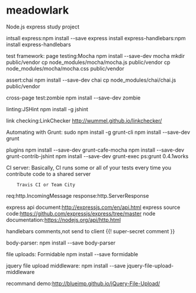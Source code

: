 # meadowlark
Node.js  express study project

intsall express:npm install --save express
install express-handlebars:npm install express-handlebars

test framework:
page testing:Mocha npm install --save-dev mocha
mkdir public/vendor
cp node_modules/mocha/mocha.js public/vendor
cp node_modules/mocha/mocha.css public/vendor

assert:chai
npm install --save-dev chai
cp node_modules/chai/chai.js public/vendor


cross-page test:zombie
npm install --save-dev zombie



linting:JSHint
  npm install -g jshint

link checking:LinkChecker http://wummel.github.io/linkchecker/

Automating with Grunt:
sudo npm install -g grunt-cli
npm install --save-dev grunt

plugins
npm install --save-dev grunt-cafe-mocha
npm install --save-dev grunt-contrib-jshint
npm install --save-dev grunt-exec
ps:grunt 0.4.1works


CI server:
        Basically, CI runs some or all of your tests every time you contribute code to a shared server

        Travis CI or Team City

req:http.IncomingMessage
response:http.ServerResponse


express api document:http://expressjs.com/en/api.html
express source code:https://github.com/expressjs/express/tree/master
node documentation:https://nodejs.org/api/http.html



handlebars comments,not send to client
{{! super-secret comment }}
<!-- not-so-secret comment -->

body-parser: npm install --save body-parser

file uploads: Formidable
npm install --save formidable

jquery file upload middleware: npm install --save jquery-file-upload-middleware

recommand demo:http://blueimp.github.io/jQuery-File-Upload/



